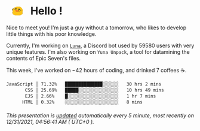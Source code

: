 <h1>   <img src="./spoink.gif" style="vertical-align:middle;" width="30px">   Hello ! </h1>

Nice to meet you! I'm just a guy without a tomorrow, who likes to develop little things with his poor knowledge.

Currently, I'm working on <a href='https://github.com/Asgarrrr/Luna'>`Luna`</a>, a Discord bot used by 59580 users with very unique features. I'm also working on `Yuna Unpack`, a tool for datamining the contents of Epic Seven's files.

This week, I've worked on ~42 hours of coding, and drinked 7 coffees ☕.

```
JavaScript │ 71.32%   ██████████████░░░░░░   30 hrs 2 mins
       CSS │ 25.69%   █████░░░░░░░░░░░░░░░   10 hrs 49 mins
       EJS │ 2.66%    █░░░░░░░░░░░░░░░░░░░   1 hr 7 mins
      HTML │ 0.32%    ░░░░░░░░░░░░░░░░░░░░   8 mins
```

###### This presentation is [updated](https://github.com/Asgarrrr) automatically every 5 minute, most recently on 12/31/2021, 04:56:41 AM ( UTC±0 ).
